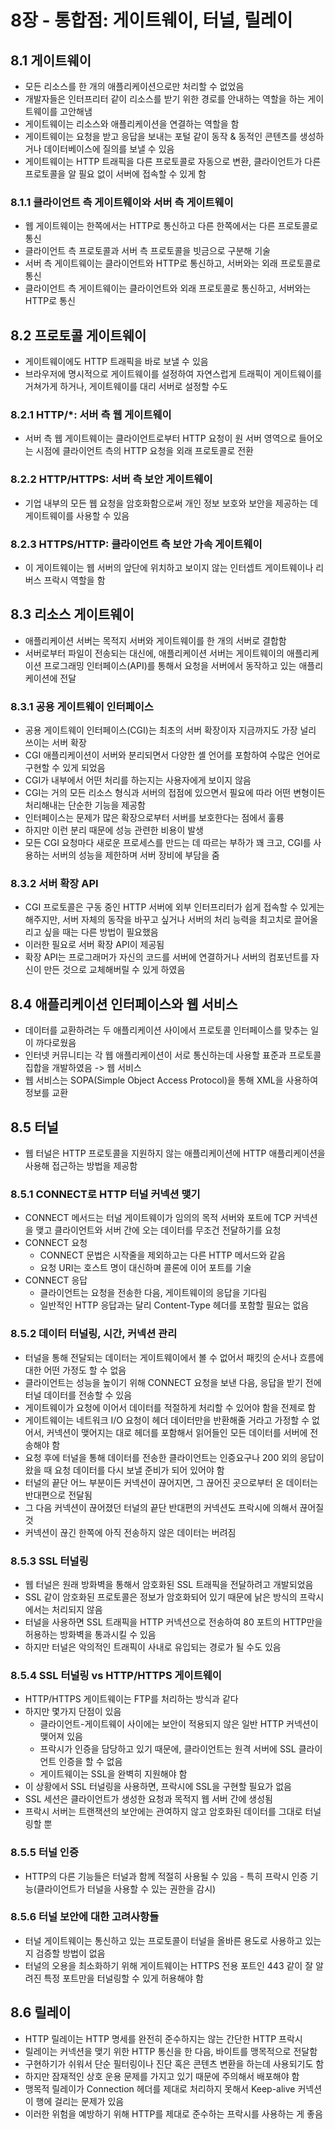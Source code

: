 # 8장 - 통합점: 게이트웨이, 터널, 릴레이

## 8.1 게이트웨이
- 모든 리소스를 한 개의 애플리케이션으로만 처리할 수 없었음
- 개발자들은 인터프리터 같이 리소스를 받기 위한 경로를 안내하는 역할을 하는 게이트웨이를 고안해냄
- 게이트웨이는 리소스와 애플리케이션을 연결하는 역할을 함
- 게이트웨이는 요청을 받고 응답을 보내는 포털 같이 동작 & 동적인 콘텐츠를 생성하거나 데이터베이스에 질의를 보낼 수 있음
- 게이트웨이는 HTTP 트래픽을 다른 프로토콜로 자동으로 변환, 클라이언트가 다른 프로토콜을 알 필요 없이 서버에 접속할 수 있게 함

### 8.1.1 클라이언트 측 게이트웨이와 서버 측 게이트웨이
- 웹 게이트웨이는 한쪽에서는 HTTP로 통신하고 다른 한쪽에서는 다른 프로토콜로 통신
- 클라이언트 측 프로토콜과 서버 측 프로토콜을 빗금으로 구분해 기술
- 서버 측 게이트웨이는 클라이언트와 HTTP로 통신하고, 서버와는 외래 프로토콜로 통신
- 클라이언트 측 게이트웨이는 클라이언트와 외래 프로토콜로 통신하고, 서버와는 HTTP로 통신

## 8.2 프로토콜 게이트웨이
- 게이트웨이에도 HTTP 트래픽을 바로 보낼 수 있음
- 브라우저에 명시적으로 게이트웨이를 설정하여 자연스럽게 트래픽이 게이트웨이를 거쳐가게 하거나, 게이트웨이를 대리 서버로 설정할 수도

### 8.2.1 HTTP/*: 서버 측 웹 게이트웨이
- 서버 측 웹 게이트웨이는 클라이언트로부터 HTTP 요청이 원 서버 영역으로 들어오는 시점에 클라이언트 측의 HTTP 요청을 외래 프로토콜로 전환
### 8.2.2 HTTP/HTTPS: 서버 측 보안 게이트웨이
- 기업 내부의 모든 웹 요청을 암호화함으로써 개인 정보 보호와 보안을 제공하는 데 게이트웨이를 사용할 수 있음
### 8.2.3 HTTPS/HTTP: 클라이언트 측 보안 가속 게이트웨이
- 이 게이트웨이는 웹 서버의 앞단에 위치하고 보이지 않는 인터셉트 게이트웨이나 리버스 프락시 역할을 함

## 8.3 리소스 게이트웨이
- 애플리케이션 서버는 목적지 서버와 게이트웨이를 한 개의 서버로 결합함
- 서버로부터 파일이 전송되는 대신에, 애플리케이션 서버는 게이트웨이의 애플리케이션 프로그래밍 인터페이스(API)를 통해서 요청을 서버에서 동작하고 있는 애플리케이션에 전달
### 8.3.1 공용 게이트웨이 인터페이스
- 공용 게이트웨이 인터페이스(CGI)는 최초의 서버 확장이자 지금까지도 가장 널리 쓰이는 서버 확장
- CGI 애플리케이션이 서버와 분리되면서 다양한 셸 언어를 포함하여 수많은 언어로 구현할 수 있게 되었음
- CGI가 내부에서 어떤 처리를 하는지는 사용자에게 보이지 않음
- CGI는 거의 모든 리소스 형식과 서버의 접점에 있으면서 필요에 따라 어떤 변형이든 처리해내는 단순한 기능을 제공함
- 인터페이스는 문제가 많은 확장으로부터 서버를 보호한다는 점에서 훌륭
- 하지만 이런 분리 때문에 성능 관련한 비용이 발생
- 모든 CGI 요청마다 새로운 프로세스를 만드는 데 따르는 부하가 꽤 크고, CGI를 사용하는 서버의 성능을 제한하며 서버 장비에 부담을 줌
### 8.3.2 서버 확장 API
- CGI 프로토콜은 구동 중인 HTTP 서버에 외부 인터프리터가 쉽게 접속할 수 있게는 해주지만, 서버 자체의 동작을 바꾸고 싶거나 서버의 처리 능력을 최고치로 끌어올리고
싶을 때는 다른 방법이 필요했음
- 이러한 필요로 서버 확장 API이 제공됨  
- 확장 API는 프로그래머가 자신의 코드를 서버에 연결하거나 서버의 컴포넌트를 자신이 만든 것으로 교체해버릴 수 있게 하였음

## 8.4 애플리케이션 인터페이스와 웹 서비스
- 데이터를 교환하려는 두 애플리케이션 사이에서 프로토콜 인터페이스를 맞추는 일이 까다로웠음
- 인터넷 커뮤니티는 각 웹 애플리케이션이 서로 통신하는데 사용할 표준과 프로토콜 집합을 개발하였음 -> 웹 서비스
- 웹 서비스는 SOPA(Simple Object Access Protocol)을 통해 XML을 사용하여 정보를 교환

## 8.5 터널
- 웹 터널은 HTTP 프로토콜을 지원하지 않는 애플리케이션에 HTTP 애플리케이션을 사용해 접근하는 방법을 제공함
### 8.5.1 CONNECT로 HTTP 터널 커넥션 맺기
- CONNECT 메서드는 터널 게이트웨이가 임의의 목적 서버와 포트에 TCP 커넥션을 맺고 클라이언트와 서버 간에 오는 데이터를 무조건 전달하기를 요청
- CONNECT 요청
    - CONNECT 문법은 시작줄을 제외하고는 다른 HTTP 메서드와 같음
    - 요청 URI는 호스트 명이 대신하며 콜론에 이어 포트를 기술
- CONNECT 응답
    - 클라이언트는 요청을 전송한 다음, 게이트웨이의 응답을 기다림
    - 일반적인 HTTP 응답과는 달리 Content-Type 헤더를 포함할 필요는 없음
### 8.5.2 데이터 터널링, 시간, 커넥션 관리
- 터널을 통해 전달되는 데이터는 게이트웨이에서 볼 수 없어서 패킷의 순서나 흐름에 대한 어떤 가정도 할 수 없음
- 클라이언트는 성능을 높이기 위해 CONNECT 요청을 보낸 다음, 응답을 받기 전에 터널 데이터를 전송할 수 있음
- 게이트웨이가 요청에 이어서 데이터를 적절하게 처리할 수 있어야 함을 전제로 함
- 게이트웨이는 네트워크 I/O 요청이 헤더 데이터만을 반환해줄 거라고 가정할 수 없어서, 커넥션이 맺어지는 대로 헤더를 포함해서 읽어들인 모든 데이터를 서버에 전송해야 함
- 요청 후에 터널을 통해 데이터를 전송한 클라이언트는 인증요구나 200 외의 응답이 왔을 때 요청 데이터를 다시 보낼 준비가 되어 있어야 함
- 터널의 끝단 어느 부분이든 커넥션이 끊어지면, 그 끊어진 곳으로부터 온 데이터는 반대편으로 전달됨
- 그 다음 커넥션이 끊어졌던 터널의 끝단 반대편의 커넥션도 프락시에 의해서 끊어질 것
- 커넥션이 끊긴 한쪽에 아직 전송하지 않은 데이터는 버려짐
### 8.5.3 SSL 터널링
- 웹 터널은 원래 방화벽을 통해서 암호화된 SSL 트래픽을 전달하려고 개발되었음
- SSL 같이 암호화된 프로토콜은 정보가 암호화되어 있기 때문에 낡은 방식의 프락시에서는 처리되지 않음
- 터널을 사용하면 SSL 트래픽을 HTTP 커넥션으로 전송하여 80 포트의 HTTP만을 허용하는 방화벽을 통과시킬 수 있음
- 하지만 터널은 악의적인 트래픽이 사내로 유입되는 경로가 될 수도 있음
### 8.5.4 SSL 터널링 vs HTTP/HTTPS 게이트웨이
- HTTP/HTTPS 게이트웨이는 FTP를 처리하는 방식과 같다
- 하지만 몇가지 단점이 있음
    - 클라이언트-게이트웨이 사이에는 보안이 적용되지 않은 일반 HTTP 커넥션이 맺어져 있음
    - 프락시가 인증을 담당하고 있기 때문에, 클라이언트는 원격 서버에 SSL 클라이언트 인증을 할 수 없음
    - 게이트웨이는 SSL을 완벽히 지원해야 함
- 이 상황에서 SSL 터널링을 사용하면, 프락시에 SSL을 구현할 필요가 없음
- SSL 세션은 클라이언트가 생성한 요청과 목적지 웹 서버 간에 생성됨
- 프락시 서버는 트랜잭션의 보안에는 관여하지 않고 암호화된 데이터를 그대로 터널링할 뿐
### 8.5.5 터널 인증
- HTTP의 다른 기능들은 터널과 함께 적절히 사용될 수 있음 - 특히 프락시 인증 기능(클라이언트가 터널을 사용할 수 있는 권한을 감시)
### 8.5.6 터널 보안에 대한 고려사항들
- 터널 게이트웨이는 통신하고 있는 프로토콜이 터널을 올바른 용도로 사용하고 있는지 검증할 방법이 없음
- 터널의 오용을 최소화하기 위해 게이트웨이는 HTTPS 전용 포트인 443 같이 잘 알려진 특정 포트만을 터널링할 수 있게 허용해야 함

## 8.6 릴레이
- HTTP 릴레이는 HTTP 명세를 완전히 준수하지는 않는 간단한 HTTP 프락시
- 릴레이는 커넥션을 맺기 위한 HTTP 통신을 한 다음, 바이트를 맹목적으로 전달함
- 구현하기가 쉬워서 단순 필터링이나 진단 혹은 콘텐츠 변환을 하는데 사용되기도 함
- 하지만 잠재적인 상호 운용 문제를 가지고 있기 때문에 주의해서 배포해야 함
- 맹목적 릴레이가 Connection 헤더를 제대로 처리하지 못해서 Keep-alive 커넥션이 행에 걸리는 문제가 있음
- 이러한 위험을 예방하기 위해 HTTP를 제대로 준수하는 프락시를 사용하는 게 좋음



